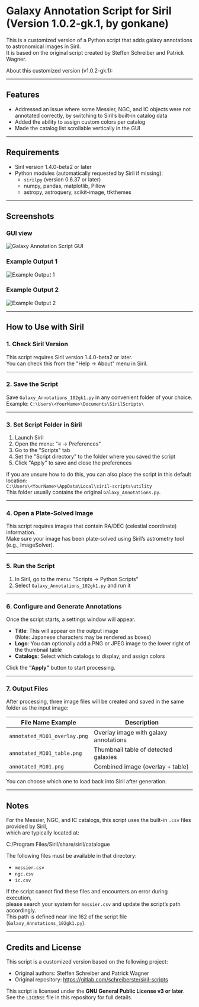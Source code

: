 # Galaxy Annotation Script for Siril (Version 1.0.2-gk.1, by gonkane)

This is a customized version of a Python script that adds galaxy annotations to astronomical images in Siril.  
It is based on the original script created by Steffen Schreiber and Patrick Wagner.

About this customized version (v1.0.2-gk.1):

---

## Features

- Addressed an issue where some Messier, NGC, and IC objects were not annotated correctly,
  by switching to Siril’s built-in catalog data
- Added the ability to assign custom colors per catalog
- Made the catalog list scrollable vertically in the GUI

---

## Requirements

- Siril version 1.4.0-beta2 or later
- Python modules (automatically requested by Siril if missing):
  - `sirilpy` (version 0.6.37 or later)
  - numpy, pandas, matplotlib, Pillow
  - astropy, astroquery, scikit-image, ttkthemes

---

## Screenshots

### GUI view

![Galaxy Annotation Script GUI](images/siril_gui.jpg)

### Example Output 1

![Example Output 1](images/sample1.jpg)

### Example Output 2

![Example Output 2](images/sample2.jpg)

---

## How to Use with Siril

### 1. Check Siril Version

This script requires Siril version 1.4.0-beta2 or later.  
You can check this from the "Help → About" menu in Siril.

---

### 2. Save the Script

Save `Galaxy_Annotations_102gk1.py` in any convenient folder of your choice.  
Example: `C:\Users\<YourName>\Documents\SirilScripts\`

---

### 3. Set Script Folder in Siril

1. Launch Siril  
2. Open the menu: "≡ → Preferences"  
3. Go to the "Scripts" tab  
4. Set the "Script directory" to the folder where you saved the script  
5. Click "Apply" to save and close the preferences

If you are unsure how to do this, you can also place the script in this default location:  
`C:\Users\<YourName>\AppData\Local\siril-scripts\utility`  
This folder usually contains the original `Galaxy_Annotations.py`.

---

### 4. Open a Plate-Solved Image

This script requires images that contain RA/DEC (celestial coordinate) information.  
Make sure your image has been plate-solved using Siril’s astrometry tool (e.g., ImageSolver).

---

### 5. Run the Script

1. In Siril, go to the menu: "Scripts → Python Scripts"  
2. Select `Galaxy_Annotations_102gk1.py` and run it

---

### 6. Configure and Generate Annotations

Once the script starts, a settings window will appear.

- **Title**: This will appear on the output image  
  (Note: Japanese characters may be rendered as boxes)  
- **Logo**: You can optionally add a PNG or JPEG image to the lower right of the thumbnail table  
- **Catalogs**: Select which catalogs to display, and assign colors

Click the **"Apply"** button to start processing.

---

### 7. Output Files

After processing, three image files will be created and saved in the same folder as the input image:

| File Name Example            | Description                            |
|-----------------------------|----------------------------------------|
| `annotated_M101_overlay.png` | Overlay image with galaxy annotations |
| `annotated_M101_table.png`   | Thumbnail table of detected galaxies  |
| `annotated_M101.png`         | Combined image (overlay + table)      |

You can choose which one to load back into Siril after generation.

---

## Notes

For the Messier, NGC, and IC catalogs, this script uses the built-in `.csv` files provided by Siril,  
which are typically located at:

C:/Program Files/Siril/share/siril/catalogue

The following files must be available in that directory:

- `messier.csv`
- `ngc.csv`
- `ic.csv`

If the script cannot find these files and encounters an error during execution,  
please search your system for `messier.csv` and update the script’s path accordingly.  
This path is defined near line 162 of the script file (`Galaxy_Annotations_102gk1.py`).

---

## Credits and License

This script is a customized version based on the following project:

- Original authors: Steffen Schreiber and Patrick Wagner  
- Original repository: <https://gitlab.com/schreiberste/siril-scripts>

This script is licensed under the **GNU General Public License v3 or later**.  
See the `LICENSE` file in this repository for full details.
